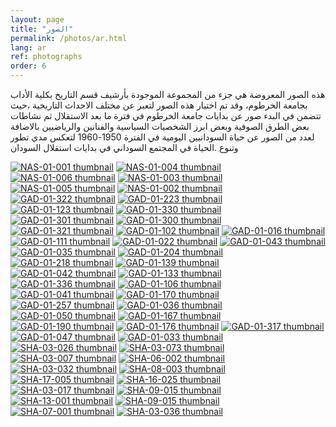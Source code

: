 ```yaml
---
layout: page
title: "الصور"
permalink: /photos/ar.html
lang: ar
ref: photographs
order: 6
---
```

 هذه الصور المعروضة  هي جزء من المجموعة  الموجودة بأرشيف قسم التاريخ بكلية الأداب بجامعة الخرطوم، وقد تم اختيار هذه الصور لتعبر عن مختلف الاحداث التاريخية ،حيث تتضمن في البدء صور عن بدايات جامعة الخرطوم في فترة ما بعد الاستقلال  ثم نشاطات بعض الطرق الصوفية  وبعض ابرز الشخصيات السياسية والفنانين والرياضيين بالاضافة لعدد من الصور عن حياة السودانيين اليومية في الفترة 1950-1960  لتعكس مدي تطور وتنوع .الحياة في المجتمع السوداني  في بدايات استقلال السودان



 [![NAS-01-001 thumbnail](/thumbnails/NAS-01-001-thumb.jpg)](/photopages/ar/NAS-01-001.html)
 [![NAS-01-004 thumbnail](/thumbnails/NAS-01-004-thumb.jpg)](/photopages/ar/NAS-01-004.html)
 [![NAS-01-006 thumbnail](/thumbnails/NAS-01-006-thumb.jpg)](/photopages/ar/NAS-01-006.html)
 [![NAS-01-003 thumbnail](/thumbnails/NAS-01-003-thumb.jpg)](/photopages/ar/NAS-01-003.html)
 [![NAS-01-005 thumbnail](/thumbnails/NAS-01-005-thumb.jpg)](/photopages/ar/NAS-01-005.html)
 [![NAS-01-002 thumbnail](/thumbnails/NAS-01-002-thumb.jpg)](/photopages/ar/NAS-01-002.html)
 [![GAD-01-322 thumbnail](/thumbnails/GAD-01-322-thumb.jpg)](/photopages/ar/GAD-01-322.html)
 [![GAD-01-223 thumbnail](/thumbnails/GAD-01-223-thumb.jpg)](/photopages/ar/GAD-01-223.html)
 [![GAD-01-123 thumbnail](/thumbnails/GAD-01-123-thumb.jpg)](/photopages/ar/GAD-01-123.html)
 [![GAD-01-330 thumbnail](/thumbnails/GAD-01-330-thumb.jpg)](/photopages/ar/GAD-01-330.html)
 [![GAD-01-301 thumbnail](/thumbnails/GAD-01-301-thumb.jpg)](/photopages/ar/GAD-01-301.html)
 [![GAD-01-300 thumbnail](/thumbnails/GAD-01-300-thumb.jpg)](/photopages/ar/GAD-01-300.html)
 [![GAD-01-321 thumbnail](/thumbnails/GAD-01-321-thumb.jpg)](/photopages/ar/GAD-01-321.html)
 [![GAD-01-102 thumbnail](/thumbnails/GAD-01-102-thumb.jpg)](/photopages/ar/GAD-01-102.html)
 [![GAD-01-016 thumbnail](/thumbnails/GAD-01-016-thumb.jpg)](/photopages/ar/GAD-01-016.html)
 [![GAD-01-111 thumbnail](/thumbnails/GAD-01-111-thumb.jpg)](/photopages/ar/GAD-01-111.html)
 [![GAD-01-022 thumbnail](/thumbnails/GAD-01-022-thumb.jpg)](/photopages/ar/GAD-01-022.html)
 [![GAD-01-043 thumbnail](/thumbnails/GAD-01-043-thumb.jpg)](/photopages/ar/GAD-01-043.html)
 [![GAD-01-035 thumbnail](/thumbnails/GAD-01-035-thumb.jpg)](/photopages/ar/GAD-01-035.html)
 [![GAD-01-204 thumbnail](/thumbnails/GAD-01-204-thumb.jpg)](/photopages/ar/GAD-01-204.html)
 [![GAD-01-218 thumbnail](/thumbnails/GAD-01-218-thumb.jpg)](/photopages/ar/GAD-01-218.html)
 [![GAD-01-139 thumbnail](/thumbnails/GAD-01-139-thumb.jpg)](/photopages/ar/GAD-01-139.html)
 [![GAD-01-042 thumbnail](/thumbnails/GAD-01-042-thumb.jpg)](/photopages/ar/GAD-01-042.html)
 [![GAD-01-133 thumbnail](/thumbnails/GAD-01-133-thumb.jpg)](/photopages/ar/GAD-01-133.html)
 [![GAD-01-336 thumbnail](/thumbnails/GAD-01-336-thumb.jpg)](/photopages/ar/GAD-01-336.html)
 [![GAD-01-106 thumbnail](/thumbnails/GAD-01-106-thumb.jpg)](/photopages/ar/GAD-01-106.html)
 [![GAD-01-041 thumbnail](/thumbnails/GAD-01-041-thumb.jpg)](/photopages/ar/GAD-01-041.html)
 [![GAD-01-170 thumbnail](/thumbnails/GAD-01-170-thumb.jpg)](/photopages/ar/GAD-01-170.html)
 [![GAD-01-257 thumbnail](/thumbnails/GAD-01-257-thumb.jpg)](/photopages/ar/GAD-01-257.html)
 [![GAD-01-036 thumbnail](/thumbnails/GAD-01-036-thumb.jpg)](/photopages/ar/GAD-01-036.html)
 [![GAD-01-050 thumbnail](/thumbnails/GAD-01-050-thumb.jpg)](/photopages/ar/GAD-01-050.html)
 [![GAD-01-167 thumbnail](/thumbnails/GAD-01-167-thumb.jpg)](/photopages/ar/GAD-01-167.html)
 [![GAD-01-190 thumbnail](/thumbnails/GAD-01-190-thumb.jpg)](/photopages/ar/GAD-01-190.html)
 [![GAD-01-176 thumbnail](/thumbnails/GAD-01-176-thumb.jpg)](/photopages/ar/GAD-01-176.html)
 [![GAD-01-317 thumbnail](/thumbnails/GAD-01-317-thumb.jpg)](/photopages/ar/GAD-01-317.html)
 [![GAD-01-047 thumbnail](/thumbnails/GAD-01-047-thumb.jpg)](/photopages/ar/GAD-01-047.html)
 [![GAD-01-033 thumbnail](/thumbnails/GAD-01-322-thumb.jpg)](/photopages/ar/GAD-01-322.html)
 [![SHA-03-026 thumbnail](/thumbnails/SHA-03-026-thumb.jpg)](/photopages/ar/SHA-03-026.html)
 [![SHA-03-073 thumbnail](/thumbnails/SHA-03-073-thumb.jpg)](/photopages/ar/SHA-03-073.html)
 [![SHA-03-007 thumbnail](/thumbnails/SHA-03-007-thumb.jpg)](/photopages/ar/SHA-03-007.html)
 [![SHA-06-002 thumbnail](/thumbnails/SHA-06-002-thumb.jpg)](/photopages/ar/SHA-06-002.html)
 [![SHA-03-032 thumbnail](/thumbnails/SHA-03-032-thumb.jpg)](/photopages/ar/SHA-03-032.html)
 [![SHA-08-003 thumbnail](/thumbnails/SHA-08-003-thumb.jpg)](/photopages/ar/SHA-08-003.html)
 [![SHA-17-005 thumbnail](/thumbnails/SHA-17-005-thumb.jpg)](/photopages/ar/SHA-17-005.html)
 [![SHA-16-025 thumbnail](/thumbnails/SHA-16-025-thumb.jpg)](/photopages/ar/SHA-16-025.html)
 [![SHA-03-017 thumbnail](/thumbnails/SHA-03-017-thumb.jpg)](/photopages/ar/SHA-03-017.html)
 [![SHA-09-015 thumbnail](/thumbnails/SHA-09-015-thumb.jpg)](/photopages/ar/SHA-09-015.html)
 [![SHA-13-001 thumbnail](/thumbnails/SHA-13-001-thumb.jpg)](/photopages/ar/SHA-13-001.html)
 [![SHA-09-015 thumbnail](/thumbnails/SHA-09-015-thumb.jpg)](/photopages/ar/SHA-09-015.html)
 [![SHA-07-001 thumbnail](/thumbnails/SHA-07-001-thumb.jpg)](/photopages/ar/SHA-07-001.html)
 [![SHA-03-036 thumbnail](/thumbnails/SHA-03-036-thumb.jpg)](/photopages/ar/SHA-03-036.html)
